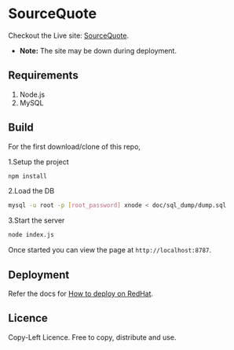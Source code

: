 # SourceQuote

Checkout the Live site: [SourceQuote](http://zone52-initdev.rhcloud.com/).

* **Note:** The site may be down during deployment.

## Requirements

1. Node.js
2. MySQL

## Build

For the first download/clone of this repo,

1.Setup the project
  ```bash
npm install
  ```
2.Load the DB 
  ```bash
mysql -u root -p [root_password] xnode < doc/sql_dump/dump.sql
  ```
3.Start the server
  ```bash
node index.js
  ```

Once started you can view the page at `http://localhost:8787`.

## Deployment

Refer the docs for [How to deploy on RedHat](/docs/Server_Deployment/RedHat-Deployment.md).

## Licence

Copy-Left Licence.
Free to copy, distribute and use.
